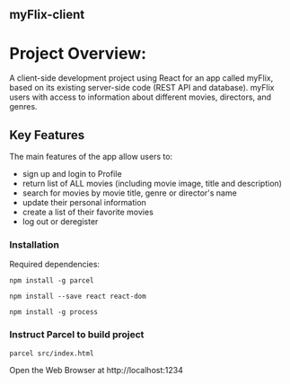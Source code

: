 ## **myFlix-client**

# Project Overview:

A client-side development project using React for an app called myFlix, based on its existing server-side code (REST API and database). myFlix users with access to information about different movies, directors, and genres.

## Key Features

The main features of the app allow users to:

- sign up and login to Profile
- return list of ALL movies (including movie image, title and description)
- search for movies by movie title, genre or director's name
- update their personal information
- create a list of their favorite movies
- log out or deregister

### Installation

Required dependencies:

    npm install -g parcel

    npm install --save react react-dom

    npm install -g process

### Instruct Parcel to build project

    parcel src/index.html

Open the Web Browser at http://localhost:1234
